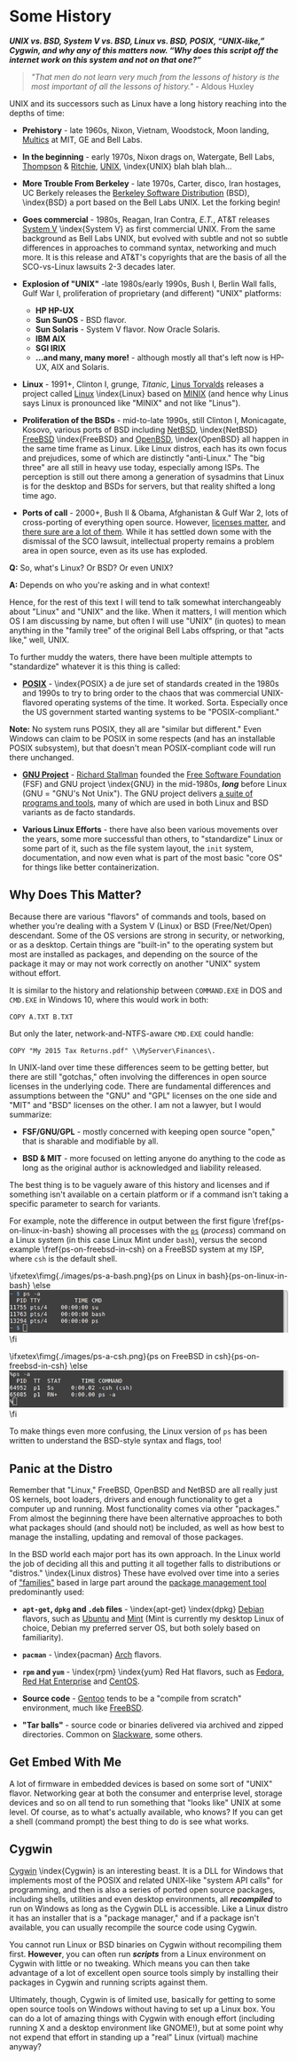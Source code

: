   
# Some History

***UNIX vs. BSD, System V vs. BSD, Linux vs. BSD, POSIX, “UNIX-like,”
Cygwin, and why any of this matters now. “Why does this script off
the internet work on this system and not on that one?”***

> *"That men do not learn very much from the lessons of history is the
> most important of all the lessons of history."* - Aldous Huxley

UNIX and its successors such as Linux have a long history reaching into
the depths of time:

* **Prehistory** - late 1960s, Nixon, Vietnam, Woodstock, Moon landing,
[Multics](https://en.wikipedia.org/wiki/Multics) at MIT, GE and Bell Labs.

* **In the beginning** - early 1970s, Nixon drags on, Watergate,
Bell Labs, [Thompson](https://en.wikipedia.org/wiki/Ken_Thompson)
& [Ritchie](https://en.wikipedia.org/wiki/Dennis_Ritchie),
[UNIX](https://en.wikipedia.org/wiki/History_of_Unix), \index{UNIX}
blah blah blah...

* **More Trouble From Berkeley** - late 1970s, Carter,
disco, Iran hostages, UC Berkely releases the [Berkeley Software
Distribution](https://en.wikipedia.org/wiki/Berkeley_Software_Distribution)
(BSD), \index{BSD} a port based on the Bell Labs UNIX. Let the forking
begin!

* **Goes commercial** - 1980s, Reagan, Iran Contra, *E.T.*, AT&T releases
[System V](https://en.wikipedia.org/wiki/UNIX_System_V) \index{System V}
as first commercial UNIX. From the same background as Bell Labs UNIX, but
evolved with subtle and not so subtle differences in approaches to command
syntax, networking and much more. It is this release and AT&T's copyrights
that are the basis of all the SCO-vs-Linux lawsuits 2-3 decades later.

* **Explosion of "UNIX"** -late 1980s/early 1990s, Bush I, Berlin
Wall falls, Gulf War I, proliferation of proprietary (and different)
"UNIX" platforms:

    * **HP HP-UX**
    * **Sun SunOS** - BSD flavor.
    * **Sun Solaris** - System V flavor. Now Oracle Solaris.
    * **IBM AIX**
    * **SGI IRIX**
    * **...and many, many more!** - although mostly all that's left now is
    HP-UX, AIX and Solaris.


* **Linux** - 1991+, Clinton I, grunge, *Titanic*,
[Linus Torvalds](https://en.wikipedia.org/wiki/Linus_Torvalds) releases
a project called [Linux](https://en.wikipedia.org/wiki/Linux)
\index{Linux}
based on
[MINIX](https://en.wikipedia.org/wiki/MINIX)
(and hence why Linus says Linux is pronounced like "MINIX" and not like
"Linus").

* **Proliferation of the BSDs** - mid-to-late 1990s, still Clinton I,
Monicagate, Kosovo, various ports of BSD including
[NetBSD](https://en.wikipedia.org/wiki/NetBSD),
\index{NetBSD}
[FreeBSD](https://en.wikipedia.org/wiki/FreeBSD)
\index{FreeBSD}
and
[OpenBSD](https://en.wikipedia.org/wiki/OpenBSD),
\index{OpenBSD}
all happen in the same
time frame as Linux. Like Linux distros, each has its own focus and
prejudices, some of which are distinctly "anti-Linux." The "big three" are
all still in heavy use today, especially among ISPs. The perception is
still out there among a generation of sysadmins that Linux is for the
desktop and BSDs for servers, but that reality shifted a long time ago.

* **Ports of call** - 2000+, Bush II & Obama, Afghanistan & Gulf War 2,
lots of cross-porting of everything open source. However,
[licenses matter](https://en.wikipedia.org/wiki/Open-source_license),
and
[there sure are a lot of them](https://en.wikipedia.org/wiki/Comparison_of_free_and_open-source_software_licenses). While it has settled down some with the
dismissal of the SCO lawsuit, intellectual property remains a problem area
in open source, even as its use has exploded.

**Q:** So, what's Linux? Or BSD? Or even UNIX?

**A:** Depends on who you're asking and in what context!

Hence, for the rest of this text I will tend to talk somewhat
interchangeably about "Linux" and "UNIX" and the like. When it matters,
I will mention which OS I am discussing by name, but often I will use
"UNIX" (in quotes) to mean anything in the "family tree" of the original
Bell Labs offspring, or that "acts like," well, UNIX.

To further muddy the waters, there have been multiple attempts to
"standardize" whatever it is this thing is called:

* [**POSIX**](https://en.wikipedia.org/wiki/POSIX) -
\index{POSIX}
a de jure set of
standards created in the 1980s and 1990s to try to bring order to the chaos
that was commercial UNIX-flavored operating systems of the time. It worked.
Sorta. Especially once the US government started wanting systems to be
"POSIX-compliant."

**Note:** No system runs POSIX, they all are "similar
but different." Even Windows can claim to be POSIX in some respects (and
has an installable POSIX subsystem), but that doesn't mean POSIX-compliant
code will run there unchanged.

* [**GNU Project**](https://en.wikipedia.org/wiki/GNU_Project) - [Richard
Stallman](https://en.wikipedia.org/wiki/Richard_Stallman) founded the
[Free Software Foundation](https://en.wikipedia.org/wiki/Free_Software_Foundation) (FSF)
and GNU project
\index{GNU}
in the mid-1980s, ***long*** before Linux (GNU = "GNU's Not
Unix"). The GNU project delivers
[a suite of programs and tools](https://www.gnu.org/software/software.html),
many of which are used in both Linux and BSD variants as de facto
standards.

* **Various Linux Efforts** - there have also been various movements over
the years, some more successful than others, to "standardize" Linux or some
part of it, such as the file system layout, the `init` system,
documentation, and now even what is part of the most basic "core OS" for
things like better containerization.

## Why Does This Matter?

Because there are various "flavors" of commands and tools, based on whether
you're dealing with a System V (Linux) or BSD (Free/Net/Open) descendant.
Some of the OS versions are strong in security, or networking, or as a
desktop. Certain things are "built-in" to the operating system but most are
installed as packages, and depending on the source of the package it may
or may not work correctly on another "UNIX" system without effort.

It is similar to the history and relationship between `COMMAND.EXE` in DOS
and `CMD.EXE` in Windows 10, where this would work in both:

```
COPY A.TXT B.TXT
```

But only the later, network-and-NTFS-aware `CMD.EXE` could handle:

```
COPY "My 2015 Tax Returns.pdf" \\MyServer\Finances\.
```

In UNIX-land over time these differences seem to be getting better, but
there are still "gotchas," often involving the differences in open source
licenses in the underlying code. There are fundamental differences and
assumptions between the "GNU" and "GPL" licenses on the one side and "MIT"
and "BSD" licenses on the other. I am not a lawyer, but I would summarize:

* **FSF/GNU/GPL** - mostly concerned with keeping open source "open," that
is sharable and modifiable by all.

* **BSD & MIT** - more focused on letting anyone do anything to the code as
long as the original author is acknowledged and liability released.

The best thing is to be vaguely aware of this history and licenses and if
something isn't available on a certain platform or if a command isn't
taking a specific parameter to search for variants.

For example, note the difference in output
between the first figure \fref{ps-on-linux-in-bash}
showing all processes with the
[`ps`](http://linux.die.net/man/1/ps) (*process*) command on a Linux
system (in this case Linux Mint under `bash`), versus the second
example \fref{ps-on-freebsd-in-csh} on a FreeBSD system at my ISP,
where `csh` is the default shell.

\ifxetex\fimg{./images/ps-a-bash.png}{ps on Linux in bash}{ps-on-linux-in-bash}
\else
![ps on Linux in bash](./images/ps-a-bash.png "ps on Linux in bash")
\fi

\ifxetex\fimg{./images/ps-a-csh.png}{ps on FreeBSD in csh}{ps-on-freebsd-in-csh}
\else
![ps on FreeBSD in csh](./images/ps-a-csh.png "ps on FreeBSD in csh")
\fi

To make things even more confusing, the Linux version of `ps` has been
written to understand the BSD-style syntax and flags, too!

## Panic at the Distro

Remember that "Linux," FreeBSD, OpenBSD and NetBSD are all really just OS
kernels, boot loaders, drivers and enough functionality to get a computer
up and running. Most functionality comes via other "packages." From almost
the beginning there have been alternative approaches to both what packages
should (and should not) be included, as well as how best to manage the
installing, updating and removal of those packages.

In the BSD world each major port has its own approach. In the Linux world
the job of deciding all this and putting it all together falls to
distributions or "distros." \index{Linux distros}
These have evolved over time into a series of
["families"](https://en.wikipedia.org/wiki/Linux_distribution#Popular_distributions)
based in large part around the
[package management tool](https://en.wikipedia.org/wiki/Package_manager)
predominantly used:

* **`apt-get`, `dpkg` and `.deb` files** - \index{apt-get} \index{dpkg}
[Debian](https://en.wikipedia.org/wiki/Debian) flavors, such as
[Ubuntu](https://en.wikipedia.org/wiki/Ubuntu_%28operating_system%29) and
[Mint](https://en.wikipedia.org/wiki/Linux_Mint) (Mint is currently my
desktop Linux of choice, Debian my preferred server OS, but both solely
based on familiarity).

* **`pacman`** -
\index{pacman}
[Arch](https://en.wikipedia.org/wiki/Arch_Linux) flavors.

* **`rpm` and `yum`** - \index{rpm} \index{yum}
Red Hat flavors, such as
[Fedora](https://en.wikipedia.org/wiki/Fedora_%28operating_system%29), [Red
Hat Enterprise](https://en.wikipedia.org/wiki/Red_Hat_Enterprise_Linux) and
[CentOS](https://en.wikipedia.org/wiki/CentOS).

* **Source code** - [Gentoo](https://en.wikipedia.org/wiki/Gentoo_Linux)
tends to be a "compile from scratch" environment, much like
[FreeBSD](https://en.wikipedia.org/wiki/FreeBSD_Ports).

* **"Tar balls"** - source code or binaries delivered via archived and
zipped directories. Common on
[Slackware](https://en.wikipedia.org/wiki/Slackware), some others.

## Get Embed With Me

A lot of firmware in embedded devices is based on some sort of "UNIX" flavor.
Networking gear at both the consumer and enterprise level, storage devices
and so on all tend to run something that "looks like" UNIX at some level.
Of course, as to what's actually available, who knows? If you can get
a shell (command prompt) the best thing to do is see what works.

## Cygwin

[Cygwin](http://cygwin.com/)
\index{Cygwin}
is an interesting beast. It is a DLL for
Windows that implements most of the POSIX and related UNIX-like "system API
calls" for programming, and then is also a series of ported open source
packages, including shells, utilities and even desktop environments, all
***recompiled*** to run on Windows as long as the Cygwin DLL is accessible.
Like a Linux distro it has an installer that is a "package manager," and if
a package isn't available, you can usually recompile the source code using
Cygwin.

You cannot run Linux or BSD binaries on Cygwin without recompiling
them first.  **However**, you can often run ***scripts*** from a Linux
environment on Cygwin with little or no tweaking. Which means you can
then take advantage of a lot of excellent open source tools simply by
installing their packages in Cygwin and running scripts against them.

Ultimately, though, Cygwin is of limited use, basically for getting to
some open source tools on Windows without having to set up a Linux
box. You can do a lot of amazing things with Cygwin with enough effort
(including running X and a desktop environment like GNOME!), but at some
point why not expend that effort in standing up a "real" Linux (virtual)
machine anyway?

  